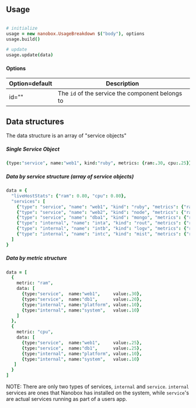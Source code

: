 ## Usage
```coffeescript

# initialize
usage = new nanobox.UsageBreakdown $("body"), options
usage.build()

# update
usage.update(data)
```

#### Options
| Option=default | Description |
|---|---|
| id="" | The `id` of the service the component belongs to |

## Data structures
The data structure is an array of "service objects"

##### Single Service Object
``` coffeescript
{type:"service", name:"web1", kind:"ruby", metrics: {ram:.30, cpu:.25}}
```

##### Data by service structure (array of service objects)
```coffeescript
data = {
  "liveHostStats": {"ram": 0.80, "cpu": 0.80},
  "services": [
    {"type": "service", "name": "web1", "kind": "ruby", "metrics": {"ram": 0.10, "cpu": 0.10}},
    {"type": "service", "name": "web2", "kind": "node", "metrics": {"ram": 0.10, "cpu": 0.10}},
    {"type": "service", "name": "dba1", "kind": "mongo", "metrics": {"ram": 0.10, "cpu": 0.10}},
    {"type": "internal", "name": "inta", "kind": "rout", "metrics": {"ram": 0.10, "cpu": 0.10}},
    {"type": "internal", "name": "intb", "kind": "logv", "metrics": {"ram": 0.10, "cpu": 0.10}},
    {"type": "internal", "name": "intc", "kind": "mist", "metrics": {"ram": 0.10, "cpu": 0.10}}
  ]
}
```

##### Data by metric structure
``` coffeescript
data = [
  {
    metric: "ram",
    data: [
      {type:"service",  name:"web1",     value:.30},
      {type:"service",  name:"db1",      value:.20},
      {type:"internal", name:"platform", value:.10},
      {type:"internal", name:"system",   value:.10}
    ]
  },
  {
    metric: "cpu",
    data: [
      {type:"service",  name:"web1",     value:.25},
      {type:"service",  name:"db1",      value:.25},
      {type:"internal", name:"platform", value:.10},
      {type:"internal", name:"system",   value:.10}
   ]
  }
]
```

NOTE: There are only two types of services, `internal` and `service`. `internal` services are ones that Nanobox has installed on the system, while `service`'s are actual services running as part of a users app.
